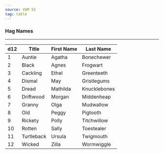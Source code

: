 ```yaml
---
source: VGM 55
tag: table
---
```


### Hag Names
---
|d12|Title|First Name|Last Name|
|-----|-----|-----|-----|
|1|Auntie|Agatha|Bonechewer|
|2|Black|Agnes|Frogwart|
|3|Cackling|Ethel|Greenteeth|
|4|Dismal|May|Gristlegums|
|5|Dread|Mathilda|Knucklebones|
|6|Driftwood|Morgan|Middenheap|
|7|Granny|Olga|Mudwallow|
|8|Old|Peggy|Pigtooth|
|9|Rickety|Polly|Titchwillow|
|10|Rotten|Sally|Toestealer|
|11|Turtleback|Ursula|Twigmouth|
|12|Wicked|Zilla|Wormwiggle|
